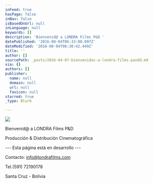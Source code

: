 ```yaml
---
inFeed: true
hasPage: false
inNav: false
isBasedOnUrl: null
inLanguage: null
keywords: []
description: 'Bienvenid@ a LONDRA Films P&D '
datePublished: '2016-08-04T06:33:08.097Z'
dateModified: '2016-08-04T06:30:42.449Z'
title: ''
author: []
sourcePath: _posts/2016-04-07-bienvenidos-a-londra-films-pandd.md
via: {}
authors: []
publisher:
  name: null
  domain: null
  url: null
  favicon: null
starred: true
_type: Blurb

---
```

![](https://the-grid-user-content.s3-us-west-2.amazonaws.com/98250839-c6b8-4f09-9018-be83694d7a2f.png)

Bienvenid@ a LONDRA Films P&D 

Producción & Distribución Cinematográfica

--- Esta página está en desarrollo ---

Contacto: info@londrafilms.com

Tel.(591) 72190178

Santa Cruz - Bolivia